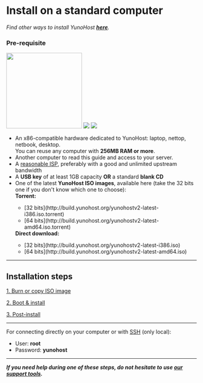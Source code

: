 # Install on a standard computer

*Find other ways to install YunoHost **[here](/install)**.*

### Pre-requisite

<img src="https://yunohost.org/images/laptop.png" width=200>
<img src="https://yunohost.org/images/desktop.jpg">
<img src="https://yunohost.org/images/nettop.jpg">

* An x86-compatible hardware dedicated to YunoHost: laptop, nettop, netbook, desktop.    
You can reuse any computer with **256MB RAM or more**.
* Another computer to read this guide and access to your server.
* A [reasonable ISP](/isp), preferably with a good and unlimited upstream bandwidth
* A **USB key** of at least 1GB capacity **OR** a standard **blank CD**
* One of the latest **YunoHost ISO images**, available here (take the 32 bits one if you don't know which one to choose):
   <div>
   <b>Torrent:</b>
   <ul>
   <li>[32 bits](http://build.yunohost.org/yunohostv2-latest-i386.iso.torrent)</li>
   <li>[64 bits](http://build.yunohost.org/yunohostv2-latest-amd64.iso.torrent)</li>
   </ul>
   <b>Direct download:</b>
   <ul>
   <li>[32 bits](http://build.yunohost.org/yunohostv2-latest-i386.iso)</li>
   <li>[64 bits](http://build.yunohost.org/yunohostv2-latest-amd64.iso)</li>
   </ul>
   </div>

---

## Installation steps

<a class="btn btn-lg btn-default" href="/burn_or_copy_iso">1. Burn or copy ISO image</a>

<a class="btn btn-lg btn-default" href="/boot_and_graphical_install">2. Boot & install</a>

<a class="btn btn-lg btn-default" href="/postinstall">3. Post-install</a>

---

For connecting directly on your computer or with [SSH](/ssh) (only local): 
* User: **root**
* Password: **yunohost**

---

***If you need help during one of these steps, do not hesitate to use [our support tools](/support).***
